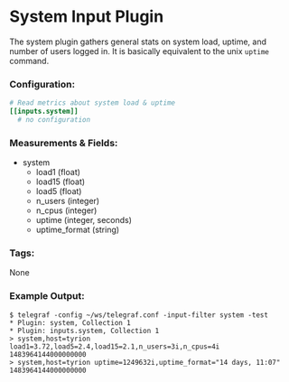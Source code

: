 # System Input Plugin

The system plugin gathers general stats on system load, uptime,
and number of users logged in. It is basically equivalent
to the unix `uptime` command.

### Configuration:

```toml
# Read metrics about system load & uptime
[[inputs.system]]
  # no configuration
```

### Measurements & Fields:

- system
    - load1 (float)
    - load15 (float)
    - load5 (float)
    - n_users (integer)
    - n_cpus (integer)
    - uptime (integer, seconds)
    - uptime_format (string)

### Tags:

None

### Example Output:

```
$ telegraf -config ~/ws/telegraf.conf -input-filter system -test
* Plugin: system, Collection 1
* Plugin: inputs.system, Collection 1
> system,host=tyrion load1=3.72,load5=2.4,load15=2.1,n_users=3i,n_cpus=4i 1483964144000000000
> system,host=tyrion uptime=1249632i,uptime_format="14 days, 11:07" 1483964144000000000
```
